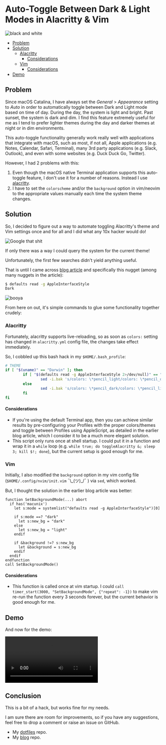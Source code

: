 # Auto-Toggle Between Dark & Light Modes in Alacritty & Vim

![black and white](https://images.unsplash.com/photo-1422207049116-cfaf69531072?ixlib=rb-1.2.1&ixid=eyJhcHBfaWQiOjEyMDd9&auto=format&fit=crop&w=1920&q=80)

<!-- START doctoc generated TOC please keep comment here to allow auto update -->
<!-- DON'T EDIT THIS SECTION, INSTEAD RE-RUN doctoc TO UPDATE -->

- [Problem](#problem)
- [Solution](#solution)
  - [Alacritty](#alacritty)
    - [Considerations](#considerations)
  - [Vim](#vim)
    - [Considerations](#considerations-1)
- [Demo](#demo)

<!-- END doctoc generated TOC please keep comment here to allow auto update -->

## Problem

Since macOS Catalina, I have always set the _General_ > _Appearance_ setting to
_Auto_ in order to automatically toggle between Dark and Light mode based on
time of day. During the day, the system is light and bright. Past sunset, the
system is dark and dim. I find this feature extremely useful for me as I tend to
prefer lighter themes during the day and darker themes at night or in dim
environments.

This auto-toggle functionality generally work really well with applications that
integrate with macOS, such as most, if not all, Apple applications (e.g. Notes,
Calendar, Safari, Terminal), many 3rd party applications (e.g. Slack, Outlook),
and even with some websites (e.g. Duck Duck Go, Twitter).

However, I had 2 problems with this:

1. Even though the macOS native Terminal application supports this auto-toggle
   feature, I don't use it for a number of reasons. Instead I use
   [alacritty](https://github.com/alacritty/alacritty).
1. I have to set the `colorscheme` and/or the `background` option in vim/neovim
   to the appropriate values manually each time the system theme changes.

## Solution

So, I decided to figure out a way to automate toggling Alacritty's theme and Vim
settings once and for all and I did what any 10x hacker would do!

![Google that shit](https://media.giphy.com/media/mWz4CusF1T1oez1lxR/giphy.gif)

If only there was a way I could query the system for the current theme!

Unfortunately, the first few searches didn't yield anything useful.

That is until I came across
[blog article](https://stefan.sofa-rockers.org/2018/10/23/macos-dark-mode-terminal-vim/)
and specifically this nugget (among many nuggets in the article):

```sh
$ defaults read -g AppleInterfaceStyle
Dark
```

![booya](https://media.giphy.com/media/3o7TKDzLLKjIOVbPbi/giphy.gif)

From here on out, it's simple commands to glue some functionality together
crudely:

### Alacritty

Fortunately, alacritty supports live-reloading, so as soon as `colors:` setting
has changed in `alacritty.yml` config file, the changes take effect immediately.

So, I cobbled up this bash hack in my `$HOME/.bash_profile`:

```sh
# THEME
if [ "$(uname)" == "Darwin" ]; then
        if [ "$(defaults read -g AppleInterfaceStyle 2>/dev/null)" == "Dark" ]; then
                sed -i.bak 's/colors: \*pencil_light/colors: \*pencil_dark/' $HOME/.config/alacritty/alacritty.yml
        else
                sed -i.bak 's/colors: \*pencil_dark/colors: \*pencil_light/' $HOME/.config/alacritty/alacritty.yml
        fi
fi
```

#### Considerations

- If you're using the default Terminal app, then you can achieve similar results
  by pre-configuring your Profiles with the proper colors/themes and toggle
  between Profiles using AppleScript, as detailed in the earlier blog article,
  which I consider it to be a much more elegant solution.
- This script only runs once at shell startup. I could put it in a function and
  wrap it in a `while` loop (e.g.
  `while true; do toggleAlacritty &; sleep 3; kill $!; done`), but the current
  setup is good enough for me.

### Vim

Initially, I also modified the `background` option in my vim config file
(`$HOME/.config/nvim/init.vim` ¯\\\_(ツ)\_/¯ ) via `sed`, which worked.

But, I thought the solution in the earlier blog article was better:

```vim
function SetBackgroundMode(...) abort
  if has('macunix')
    let s:mode = systemlist("defaults read -g AppleInterfaceStyle")[0]

    if s:mode ==? "dark"
      let s:new_bg = "dark"
    else
      let s:new_bg = "light"
    endif

    if &background !=? s:new_bg
      let &background = s:new_bg
    endif
  endif
endfunction
call SetBackgroundMode()
```

#### Considerations

- This function is called once at vim startup. I could
  `call timer_start(3000, "SetBackgroundMode", {"repeat": -1})` to make vim
  re-run the function every 3 seconds forever, but the current behavior is good
  enough for me.

## Demo

And now for the demo:

<!-- ![gif demo](../img/auto-toggle-theme.gif) -->

<video> <source src="/img/auto-toggle-themes.webm" type="video/webm"> </video>

## Conclusion

This is a bit of a hack, but works fine for my needs.

I am sure there are room for improvements, so if you have any suggestions, feel
free to drop a comment or raise an issue on GitHub.

- My [dotfiles](https://github.com/pbnj/dotfiles) repo.
- My [blog](https://github.com/pbnj/pbnj.github.io) repo.
